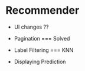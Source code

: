 # Recommender

- UI changes ??

- Pagination === Solved
- Label Filtering === KNN

- Displaying Prediction
